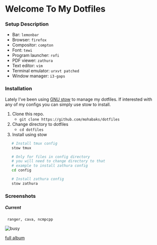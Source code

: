 Welcome To My  Dotfiles
=======================

### Setup Description

* Bar: ``` lemonbar ```
* Browser: ``` firefox ```
* Compositor: ``` compton ```
* Font: ``` tewi ```
* Program launcher: ``` rofi ```
* PDF viewer: ``` zathura ```
* Text editor: ``` vim ```
* Terminal emulator: ``` urxvt patched ```
* Window manager: ``` i3-gaps ```

<!-- ### Directory Description -->

<!-- | Directory          |     Description                                   | -->
<!-- | ---------          | :-----------------------------------------------: | -->
<!-- | [bash]             | contains Xresources and bashrc files              | -->
<!-- | [colors/.colors]   | all my Xresources colorschemes can be found here  | -->
<!-- | [compton]          | compton.conf config file                          | -->
<!-- | [config]           | contains .config files e.g i3,mpd,dunst,ncmpcpp   | -->
<!-- | [homepage/homepage]| my custom startpage                               | -->
<!-- | [local/.local]     | contains my all my scripts                        | -->
<!-- | [newsbeuter/.newsbeuter] | urls and config files for newsbeuter        | -->
<!-- | [themes/.themes/mywood] | modified gtk theme based on murrine          | -->
<!-- | [tmux]             | tmux.conf file                                    | -->
<!-- | [vim]              | contains my custom vim colorsheme and vimrc       | -->
<!-- | [weechat/.weechat] | weechat.conf file                                 | -->


### Installation
Lately I've been using [GNU stow] to manage my dotfiles. If interested with any
of my configs you can simply use stow to install.

1. Clone this repo.
   *  ``` git clone https://github.com/mohabaks/dotfiles ```
2. Change directory to dotfiles
   * ``` cd dotfiles ```
3. Install using stow
```bash
   # Install tmux config
   stow tmux

   # Only for files in config directory
   # you will need to change directory to that
   # example to install zathura config 
   cd config

   # Install zathura config
   stow zathura
```

### Screenshots

##### Current
``` ranger, cava, ncmpcpp```

![busy](http://imgur.com/Vpf6mug.png)

[full album](http://imgur.com/a/dOyqM)


[GNU stow]: https://www.gnu.org/s/stow/manual/stow.html
[bash]: https://github.com/mohabaks/dotfiles/tree/master/bash
[colors/.colors]: https://github.com/mohabaks/dotfiles/tree/master/colors/.colors
[compton]: https://github.com/mohabaks/dotfiles/tree/master/compton
[config]: https://github.com/mohabaks/dotfiles/tree/master/config
[homepage/homepage]: https://github.com/mohabaks/dotfiles/tree/master/homepage/homepage
[local/.local]: https://github.com/mohabaks/dotfiles/tree/master/local/.local
[newsbeuter/.newsbeuter]: https://github.com/mohabaks/dotfiles/tree/master/newsbeuter/.newsbeuter
[themes/.themes/mywood]: https://github.com/mohabaks/dotfiles/tree/master/themes/.themes/mywood
[tmux]: https://github.com/mohabaks/dotfiles/tree/master/tmux
[vim]: https://github.com/mohabaks/dotfiles/tree/master/vim
[weechat/.weechat]: https://github.com/mohabaks/dotfiles/tree/master/weechat/.weechat
